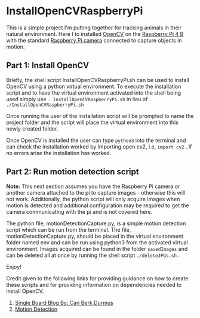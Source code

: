 # InstallOpenCVRaspberryPi

This is a simple project I'm putting together for tracking animals in their natural environment. Here I to installed [OpenCV](https://opencv.org/) on the [Raspberry Pi 4 B](https://www.raspberrypi.com/products/raspberry-pi-4-model-b/) with the standard [Raspberry Pi camera](https://www.raspberrypi.com/products/camera-module-v2/) connected to capture objects in motion.  

## Part 1: Install OpenCV

Briefly, the shell script InstallOpenCVRaspberryPi.sh can be used to install OpenCV using a python virtual environment. To execute the installation script and to have the virtual environment activated into the shell being used simply use ``` . InstallOpenCVRaspberryPi.sh ``` in lieu of ``` ./InstallOpenCVRaspberryPi.sh ``` 

Once running the user of the installation script will be prompted to name the project folder and the script will place the virtual environment into this newly created folder.

Once OpenCV is installed the user can type ``` python3 ``` into the terminal and can check the installation worked by importing open cv2, i.e, ``` import cv2 ``` . If no errors arise the installation has worked.

## Part 2: Run motion detection script 

**Note:** This next section assumes you have the Raspberry Pi camera or another camera attached to the pi to capture images - otherwise this will not work. Additionally, the python script will only acquire images when motion is detected and additional configuration may be required to get the camera communicating with the pi and is not covered here.

The python file, motionDetectionCapture.py, is a simple motion detection script which can be run from the terminal. The file, motionDetectionCapture.py, should be placed in the virtual environment folder named env and can be run using python3 from the activated virtual environment. Images acquired can be found in the folder ``` savedImages ``` and can be 
deleted all at once by running the shell script ``` ./deleteJPGs.sh ``` .

Enjoy!

Credit given to the following links for providing guidance on how to create these scripts and for providing information on dependencies needed to install OpenCV. 

1. [Single Board Blog By:  Can Berk Durmus ](https://singleboardblog.com/install-python-opencv-on-raspberry-pi/)
2. [Motion Detection](https://www.youtube.com/watch?v=MkcUgPhOlP8)
